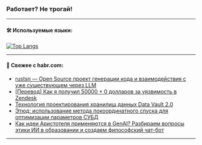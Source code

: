 ### Работает? Не трогай!

---
<!--
#### 🛠️ Technical stack:

![Java](https://img.shields.io/badge/Java-informational?logo=Oracle&style=flat&logoColor=white&color=FF4500)
![Kotlin](https://img.shields.io/badge/Kotlin-informational?logo=Kotlin&style=flat&logoColor=white&color=774D97)
![TS](https://img.shields.io/badge/TypeScript-informational?logo=typeScript&style=flat&logoColor=black&color=017acc)
![Python](https://img.shields.io/badge/Python-informational?logo=Python&style=flat&logoColor=black&color=ffdd54) <br>
![Spring](https://img.shields.io/badge/Spring-informational?logo=Spring&style=flat&logoColor=white&color=6DB33F) 
![SpringBoot](https://img.shields.io/badge/SpringBoot-informational?logo=SpringBoot&style=flat&logoColor=white&color=6DB33F)
![Nest](https://img.shields.io/badge/NestJS-informational?logo=NestJS&style=flat&logoColor=white&color=E0234E) 
![NodeJS](https://img.shields.io/badge/NodeJS-informational?logo=node.js&style=flat&logoColor=white&color=70A760)<br>
![PostgreSQL](https://img.shields.io/badge/PostgreSQL-informational?logo=PostgreSQL&style=flat&logoColor=white&color=DAA520)
![MongoDB](https://img.shields.io/badge/MongoDB-informational?logo=MongoDB&style=flat&logoColor=white&color=870000)
![Apache](https://img.shields.io/badge/Apache-informational?logo=apache&style=flat&logoColor=white&color=f74e28)

___ 
-->

#### 🛠️ Используемые языки:

[![Top Langs](https://github-readme-stats-u2qms2cxw-advtsettinggmailcoms-projects.vercel.app/api/top-langs/?username=zloylis&langs_count=10&hide_title=true&title_color=e6edf3&size_weight=0.5&count_weight=0.5&layout=compact&hide_progress=true&hide_border=true&theme=dracula)](https://github.com/zloylis)

<!---


####  :octocat:&nbsp;&nbsp; Статистика:

![GitHub stats](https://github-readme-stats-u2qms2cxw-advtsettinggmailcoms-projects.vercel.app/api?username=zloylis&show_icons=true&hide_border=true&theme=dracula&title_color=e6edf3&include_all_commits=true&count_private=true&hide_rank=false&hide_title=true&rank_icon=github)
-->
---

#### 💬 Свежее с habr.com:

<!-- BLOG-POST-LIST:START -->
- [rustsn — Open Source проект генерации кода и взаимодействия с уже существующем через LLM](https://habr.com/ru/articles/851170/?utm_source=habrahabr&utm_medium=rss&utm_campaign=851170)
- [[Перевод] Как я получил 50000 + 0 долларов за уязвимость в Zendesk](https://habr.com/ru/companies/ruvds/articles/851106/?utm_source=habrahabr&utm_medium=rss&utm_campaign=851106)
- [Технология проектирования хранилищ данных Data Vault 2.0](https://habr.com/ru/articles/850280/?utm_source=habrahabr&utm_medium=rss&utm_campaign=850280)
- [Этюд: использование метода покоординатного спуска для оптимизации параметров СУБД](https://habr.com/ru/articles/851092/?utm_source=habrahabr&utm_medium=rss&utm_campaign=851092)
- [Как идеи Аристотеля применяются в GenAI? Разбираем вопросы этики ИИ в образовании и создаем философский чат-бот](https://habr.com/ru/companies/spbu/articles/851090/?utm_source=habrahabr&utm_medium=rss&utm_campaign=851090)
<!-- BLOG-POST-LIST:END -->

---
